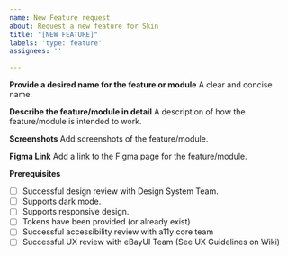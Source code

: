 ```yaml
---
name: New Feature request
about: Request a new feature for Skin
title: "[NEW FEATURE]"
labels: 'type: feature'
assignees: ''

---
```


**Provide a desired name for the feature or module**
A clear and concise name.

**Describe the feature/module in detail**
A description of how the feature/module is intended to work.

**Screenshots**
Add screenshots of the feature/module.

**Figma Link**
Add a link to the Figma page for the feature/module.

**Prerequisites**

- [ ] Successful design review with Design System Team.
- [ ] Supports dark mode.
- [ ] Supports responsive design.
- [ ] Tokens have been provided (or already exist)
- [ ] Successful accessibility review with a11y core team
- [ ] Successful UX review with eBayUI Team (See UX Guidelines on Wiki)
